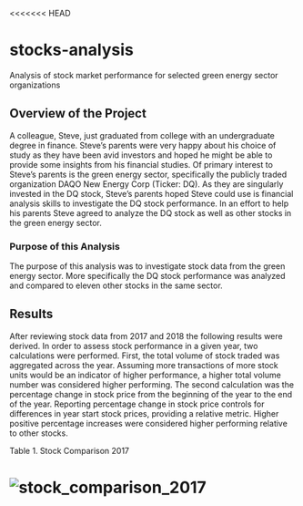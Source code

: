 <<<<<<< HEAD
# stocks-analysis
Analysis of stock market performance for selected green energy sector organizations
## Overview of the Project
A colleague, Steve, just graduated from college with an undergraduate degree in finance. Steve’s parents were very happy about his choice of study as they have been avid investors and hoped he might be able to provide some insights from his financial studies.  Of primary interest to Steve’s parents is the green energy sector, specifically the publicly traded organization DAQO New Energy Corp (Ticker: DQ). As they are singularly invested in the DQ stock, Steve’s parents hoped Steve could use is financial analysis skills to investigate the DQ stock performance. In an effort to help his parents Steve agreed to analyze the DQ stock as well as other stocks in the green energy sector. 

### Purpose of this Analysis
The purpose of this analysis was to investigate stock data from the green energy sector.  More specifically the DQ stock performance was analyzed and compared to eleven other stocks in the same sector. 

## Results
After reviewing stock data from 2017 and 2018 the following results were derived. In order to assess stock performance in a given year, two calculations were performed. First, the total volume of stock traded was aggregated across the year. Assuming more transactions of more stock units would be an indicator of higher performance, a higher total volume number was considered higher performing.  The second calculation was the percentage change in stock price from the beginning of the year to the end of the year. Reporting percentage change in stock price controls for differences in year start stock prices, providing a relative metric. Higher positive percentage increases were considered higher performing relative to other stocks. 

Table 1. Stock Comparison 2017

![stock_comparison_2017]()
=======
